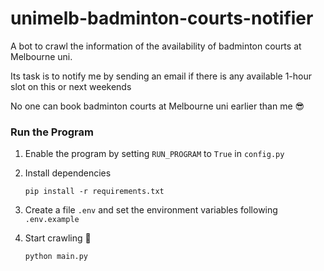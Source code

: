 # unimelb-badminton-courts-notifier

A bot to crawl the information of the availability of badminton courts at Melbourne uni.

Its task is to notify me by sending an email if there is any available 1-hour slot on this or next weekends

No one can book badminton courts at Melbourne uni earlier than me 😎

### Run the Program
1. Enable the program by setting `RUN_PROGRAM` to `True` in `config.py`

2. Install dependencies
    ```
    pip install -r requirements.txt
    ```

3. Create a file `.env` and set the environment variables following `.env.example`

4. Start crawling 🤠
    ```
    python main.py
    ```